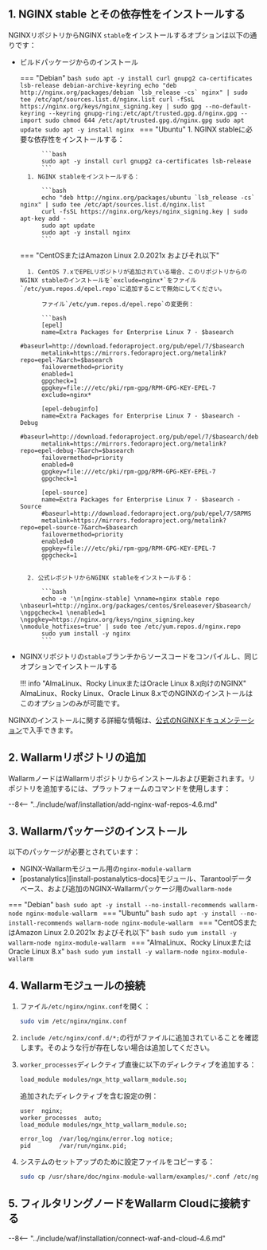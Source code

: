 ## 1. NGINX stable とその依存性をインストールする

NGINXリポジトリからNGINX `stable`をインストールするオプションは以下の通りです：

* ビルドパッケージからのインストール

    === "Debian"
        ```bash
        sudo apt -y install curl gnupg2 ca-certificates lsb-release debian-archive-keyring
        echo "deb http://nginx.org/packages/debian `lsb_release -cs` nginx" | sudo tee /etc/apt/sources.list.d/nginx.list
        curl -fSsL https://nginx.org/keys/nginx_signing.key | sudo gpg --no-default-keyring --keyring gnupg-ring:/etc/apt/trusted.gpg.d/nginx.gpg --import
        sudo chmod 644 /etc/apt/trusted.gpg.d/nginx.gpg
        sudo apt update
        sudo apt -y install nginx
        ```
    === "Ubuntu"
        1. NGINX stableに必要な依存性をインストールする：

            ```bash
            sudo apt -y install curl gnupg2 ca-certificates lsb-release
            ```
        1. NGINX stableをインストールする：

            ```bash
            echo "deb http://nginx.org/packages/ubuntu `lsb_release -cs` nginx" | sudo tee /etc/apt/sources.list.d/nginx.list
            curl -fsSL https://nginx.org/keys/nginx_signing.key | sudo apt-key add -
            sudo apt update
            sudo apt -y install nginx
            ```
    === "CentOSまたはAmazon Linux 2.0.2021x およびそれ以下"

        1. CentOS 7.xでEPELリポジトリが追加されている場合、このリポジトリからのNGINX stableのインストールを`exclude=nginx*`をファイル`/etc/yum.repos.d/epel.repo`に追加することで無効にしてください。

            ファイル`/etc/yum.repos.d/epel.repo`の変更例：

            ```bash
            [epel]
            name=Extra Packages for Enterprise Linux 7 - $basearch
            #baseurl=http://download.fedoraproject.org/pub/epel/7/$basearch
            metalink=https://mirrors.fedoraproject.org/metalink?repo=epel-7&arch=$basearch
            failovermethod=priority
            enabled=1
            gpgcheck=1
            gpgkey=file:///etc/pki/rpm-gpg/RPM-GPG-KEY-EPEL-7
            exclude=nginx*
            
            [epel-debuginfo]
            name=Extra Packages for Enterprise Linux 7 - $basearch - Debug
            #baseurl=http://download.fedoraproject.org/pub/epel/7/$basearch/debug
            metalink=https://mirrors.fedoraproject.org/metalink?repo=epel-debug-7&arch=$basearch
            failovermethod=priority
            enabled=0
            gpgkey=file:///etc/pki/rpm-gpg/RPM-GPG-KEY-EPEL-7
            gpgcheck=1

            [epel-source]
            name=Extra Packages for Enterprise Linux 7 - $basearch - Source
            #baseurl=http://download.fedoraproject.org/pub/epel/7/SRPMS
            metalink=https://mirrors.fedoraproject.org/metalink?repo=epel-source-7&arch=$basearch
            failovermethod=priority
            enabled=0
            gpgkey=file:///etc/pki/rpm-gpg/RPM-GPG-KEY-EPEL-7
            gpgcheck=1
            ```
        
        2. 公式レポジトリからNGINX stableをインストールする：

            ```bash
            echo -e '\n[nginx-stable] \nname=nginx stable repo \nbaseurl=http://nginx.org/packages/centos/$releasever/$basearch/ \ngpgcheck=1 \nenabled=1 \ngpgkey=https://nginx.org/keys/nginx_signing.key \nmodule_hotfixes=true' | sudo tee /etc/yum.repos.d/nginx.repo
            sudo yum install -y nginx
            ```

* NGINXリポジトリの`stable`ブランチからソースコードをコンパイルし、同じオプションでインストールする

    !!! info "AlmaLinux、Rocky LinuxまたはOracle Linux 8.x向けのNGINX"
        AlmaLinux、Rocky Linux、Oracle Linux 8.xでのNGINXのインストールはこのオプションのみが可能です。

NGINXのインストールに関する詳細な情報は、[公式のNGINXドキュメンテーション](https://www.nginx.com/resources/admin-guide/installing-nginx-open-source/)で入手できます。

## 2. Wallarmリポジトリの追加

WallarmノードはWallarmリポジトリからインストールおよび更新されます。リポジトリを追加するには、プラットフォームのコマンドを使用します：

--8<-- "../include/waf/installation/add-nginx-waf-repos-4.6.md"

## 3. Wallarmパッケージのインストール

以下のパッケージが必要とされています：

* NGINX-Wallarmモジュール用の`nginx-module-wallarm`
* [postanalytics][install-postanalytics-docs]モジュール、Tarantoolデータベース、および追加のNGINX-Wallarmパッケージ用の`wallarm-node`
    
=== "Debian"
    ```bash
    sudo apt -y install --no-install-recommends wallarm-node nginx-module-wallarm
    ```
=== "Ubuntu"
    ```bash
    sudo apt -y install --no-install-recommends wallarm-node nginx-module-wallarm
    ```
=== "CentOSまたはAmazon Linux 2.0.2021x およびそれ以下"
    ```bash
    sudo yum install -y wallarm-node nginx-module-wallarm
    ```
=== "AlmaLinux、Rocky LinuxまたはOracle Linux 8.x"
    ```bash
    sudo yum install -y wallarm-node nginx-module-wallarm
    ```

## 4. Wallarmモジュールの接続

1. ファイル`/etc/nginx/nginx.conf`を開く：

    ```bash
    sudo vim /etc/nginx/nginx.conf
    ```
2. `include /etc/nginx/conf.d/*;`の行がファイルに追加されていることを確認します。そのような行が存在しない場合は追加してください。
3. `worker_processes`ディレクティブ直後に以下のディレクティブを追加する：

    ```bash
    load_module modules/ngx_http_wallarm_module.so;
    ```

    追加されたディレクティブを含む設定の例：

    ```
    user  nginx;
    worker_processes  auto;
    load_module modules/ngx_http_wallarm_module.so;

    error_log  /var/log/nginx/error.log notice;
    pid        /var/run/nginx.pid;
    ```

4. システムのセットアップのために設定ファイルをコピーする：

    ``` bash
    sudo cp /usr/share/doc/nginx-module-wallarm/examples/*.conf /etc/nginx/conf.d/
    ```

## 5. フィルタリングノードをWallarm Cloudに接続する

--8<-- "../include/waf/installation/connect-waf-and-cloud-4.6.md"